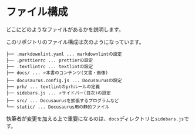 # ファイル構成

どこにどのようなファイルがあるかを説明します。

このリポジトリのファイル構成は次のようになっています。

```tree
├── .markdownlint.yaml ... markdownlintの設定
├── .prettierrc ... prettierの設定
├── .textlintrc ... textlintの設定
├── docs/ ... ⭐️本書のコンテンツ(文書・画像)
├── docusaurus.config.js ... Docusaurusの設定
├── prh/ ... textlintのprhルールの定義
├── sidebars.js ... ⭐️サイドバー(目次)の設定
├── src/ ... Docusaurusを拡張するプログラムなど
└── static/ ... Docusaurus用の静的ファイル
```

執筆者が変更を加える上で重要になるのは、`docs`ディレクトリと`sidebars.js`です。

